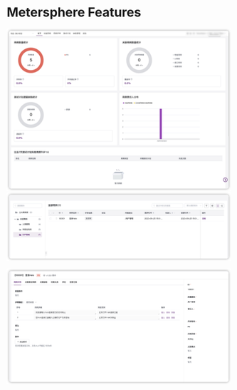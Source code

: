 # Metersphere Features

![](public/images/2023-10-20-16-38-33.png)
![](public/images/2023-10-20-16-38-56.png)

![](public/images/2023-10-20-16-39-23.png)